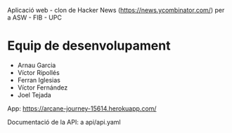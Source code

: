 Aplicació web - clon de Hacker News (https://news.ycombinator.com/) per a ASW - FIB - UPC

# Equip de desenvolupament

- Arnau Garcia 
- Víctor Ripollés
- Ferran Iglesias 
- Víctor Fernández
- Joel Tejada

App: https://arcane-journey-15614.herokuapp.com/

Documentació de la API: a api/api.yaml
